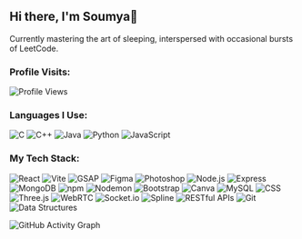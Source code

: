 ## Hi there, I'm Soumya👋

<!--
**soumyamakkar/soumyamakkar** is a ✨ _special_ ✨ repository because its `README.md` (this file) appears on your GitHub profile.
Here are some ideas to get you started:

- 🔭 I’m currently working on ...
- 🌱 I’m currently learning ...
- 👯 I’m looking to collaborate on ...
- 🤔 I’m looking for help with ...
- 💬 Ask me about ...
- 📫 How to reach me: ...
- 😄 Pronouns: ...
- ⚡ Fun fact: ...
-->


Currently mastering the art of sleeping, interspersed with occasional bursts of LeetCode. 


### Profile Visits:
![Profile Views](https://komarev.com/ghpvc/?username=soumyamakkar&color=blue)


### Languages I Use:

![C](https://img.shields.io/badge/C-%2300599C.svg?style=flat&logo=c&logoColor=white)
![C++](https://img.shields.io/badge/C++-%2300599C.svg?style=flat&logo=c%2B%2B&logoColor=white)
![Java](https://img.shields.io/badge/Java-%23ED8B00.svg?style=flat&logo=java&logoColor=white)
![Python](https://img.shields.io/badge/Python-3776AB?style=flat&logo=python&logoColor=white)
![JavaScript](https://img.shields.io/badge/JavaScript-F7DF1E?style=flat&logo=javascript&logoColor=black)

### My Tech Stack:

![React](https://img.shields.io/badge/React-20232A?style=flat&logo=react&logoColor=61DAFB)
![Vite](https://img.shields.io/badge/Vite-646CFF?style=flat&logo=vite&logoColor=white)
![GSAP](https://img.shields.io/badge/GSAP-88CE02?style=flat&logo=greensock&logoColor=white)
![Figma](https://img.shields.io/badge/Figma-F24E1E?style=flat&logo=figma&logoColor=white)
![Photoshop](https://img.shields.io/badge/Photoshop-31A8FF?style=flat&logo=adobephotoshop&logoColor=white)
![Node.js](https://img.shields.io/badge/Node.js-339933?style=flat&logo=nodedotjs&logoColor=white)
![Express](https://img.shields.io/badge/Express.js-404D59?style=flat)
![MongoDB](https://img.shields.io/badge/MongoDB-47A248?style=flat&logo=mongodb&logoColor=white)
![npm](https://img.shields.io/badge/npm-CB3837?style=flat&logo=npm&logoColor=white)
![Nodemon](https://img.shields.io/badge/Nodemon-76D04B?style=flat&logo=nodemon&logoColor=white)
![Bootstrap](https://img.shields.io/badge/Bootstrap-7952B3?style=flat&logo=bootstrap&logoColor=white)
![Canva](https://img.shields.io/badge/Canva-00C4CC?style=flat&logo=canva&logoColor=white)
![MySQL](https://img.shields.io/badge/MySQL-4479A1?style=flat&logo=mysql&logoColor=white)
![CSS](https://img.shields.io/badge/CSS-1572B6?style=flat&logo=css3&logoColor=white)
![Three.js](https://img.shields.io/badge/Three.js-000000?style=flat&logo=three.js&logoColor=white)
![WebRTC](https://img.shields.io/badge/WebRTC-333333?style=flat&logo=webrtc&logoColor=white)
![Socket.io](https://img.shields.io/badge/Socket.io-black?style=flat&logo=socket.io&logoColor=white)
![Spline](https://img.shields.io/badge/Spline-2C2D72?style=flat&logo=spline&logoColor=white)
![RESTful APIs](https://img.shields.io/badge/RESTful%20APIs-FF6F00?style=flat)
![Git](https://img.shields.io/badge/Git-F05032?style=flat&logo=git&logoColor=white)
![Data Structures](https://img.shields.io/badge/Data%20Structures-282C34?style=flat)

![GitHub Activity Graph](https://github-profile-summary-cards.vercel.app/api/cards/productive-time?username=soumyaamakkar&theme=github)

